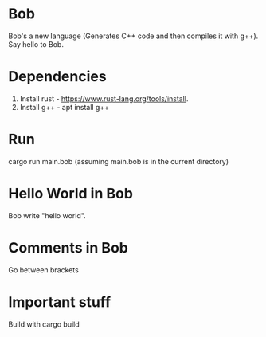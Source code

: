 # Bob
Bob's a new language (Generates C++ code and then compiles it with g++). Say hello to Bob.

# Dependencies
1. Install rust - https://www.rust-lang.org/tools/install.
2. Install g++ - apt install g++

# Run
cargo run main.bob (assuming main.bob is in the current directory)

# Hello World in Bob
Bob write "hello world".

# Comments in Bob
Go between brackets

# Important stuff
Build with cargo build
